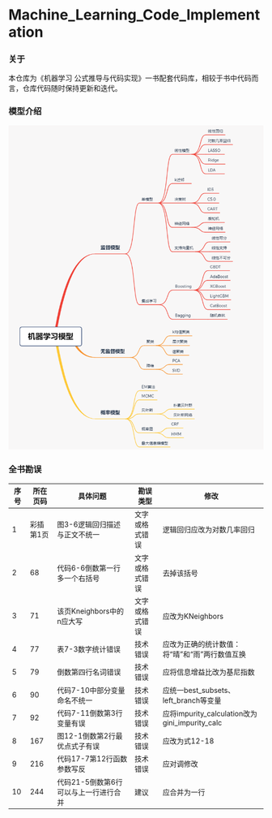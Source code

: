 # Machine_Learning_Code_Implementation

### 关于
本仓库为《机器学习 公式推导与代码实现》一书配套代码库，相较于书中代码而言，仓库代码随时保持更新和迭代。

### 模型介绍
![机器学习模型框架](./ml_xmind.png)

### 全书勘误
|  序号   | 所在页码  | 具体问题 | 勘误类型 | 修改 |
|  ----  | ----  | ----  | ----  | ----  |
| 1  | 彩插第1页 | 图3-6逻辑回归描述与正文不统一 | 文字或格式错误 | 逻辑回归应改为对数几率回归 |
| 2  | 68 | 代码6-6倒数第一行多一个右括号 | 文字或格式错误 | 去掉该括号 |
| 3  | 71 | 该页Kneighbors中的n应大写 | 文字或格式错误 | 应改为KNeighbors |
| 4  | 77 | 表7-3数字统计错误 | 技术错误 | 应改为正确的统计数值：将“晴”和“雨”两行数值互换 |
| 5  | 79 | 倒数第四行名词错误 | 技术错误 | 应将信息增益比改为基尼指数 |
| 6  | 90 | 代码7-10中部分变量命名不统一 | 技术错误 | 应统一best_subsets、left_branch等变量 |
| 7  | 92 | 代码7-11倒数第3行变量有误 | 技术错误 | 应将impurity_calculation改为gini_impurity_calc |
| 8  | 167 | 图12-1倒数第2行最优点式子有误 | 技术错误 | 应改为式12-18 |
| 9  | 216 | 代码17-7第12行函数参数写反 | 技术错误  | 应对调修改 |
| 10 | 244 | 代码21-5倒数第6行可以与上一行进行合并 | 建议 | 应合并为一行 |
